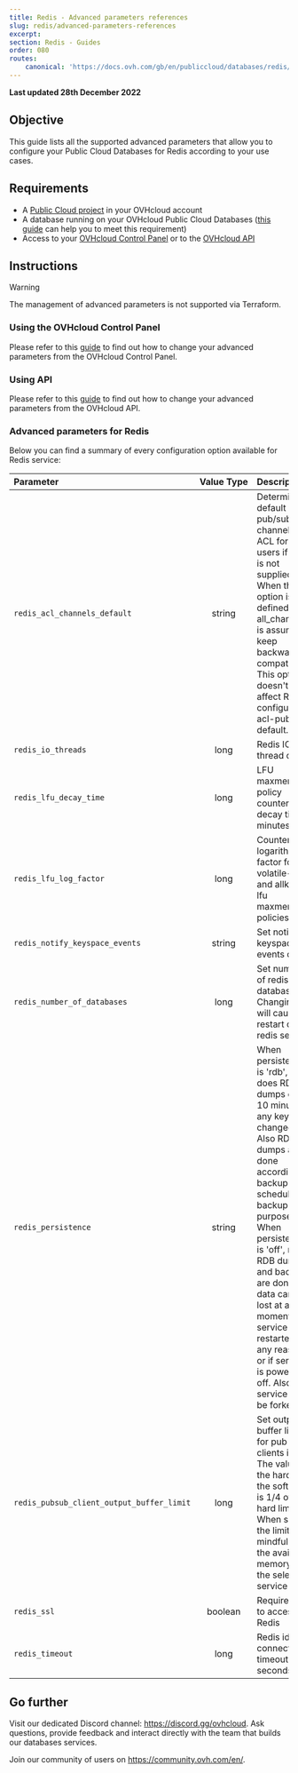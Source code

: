 ```yaml
---
title: Redis - Advanced parameters references
slug: redis/advanced-parameters-references
excerpt:
section: Redis - Guides
order: 080
routes:
    canonical: 'https://docs.ovh.com/gb/en/publiccloud/databases/redis/advanced-parameters-references/'
---
```


<style>
th,
td:nth-child(-n+2) {
  white-space:nowrap;
}
</style>

**Last updated 28th December 2022**

## Objective

This guide lists all the supported advanced parameters that allow you to configure your Public Cloud Databases for Redis according to your use cases.

## Requirements

- A [Public Cloud project](https://www.ovhcloud.com/it/public-cloud/) in your OVHcloud account   
- A database running on your OVHcloud Public Cloud Databases ([this guide](https://docs.ovh.com/it/publiccloud/databases/getting-started/) can help you to meet this requirement)   
- Access to your [OVHcloud Control Panel](https://www.ovh.com/auth/?action=gotomanager&from=https://www.ovh.it/&ovhSubsidiary=it) or to the [OVHcloud API](https://api.ovh.com/console/)   


## Instructions

> [!warning]
>
> The management of advanced parameters is not supported via Terraform.
>

### Using the OVHcloud Control Panel

Please refer to this [guide](https://docs.ovh.com/it/publiccloud/databases/advanced-configuration/#using-the-ovhcloud-control-panel) to find out how to change your advanced parameters from the OVHcloud Control Panel.

### Using API

Please refer to this [guide](https://docs.ovh.com/it/publiccloud/databases/advanced-configuration/#using-api) to find out how to change your advanced parameters from the OVHcloud API.


### Advanced parameters for Redis

Below you can find a summary of every configuration option available for Redis service:

| Parameter | Value Type | Description |
|:---|:---:|:---|
| `redis_acl_channels_default` | string | Determines default pub/sub channels' ACL for new users if ACL is not supplied. When this option is not defined, all_channels is assumed to keep backward compatibility. This option doesn't affect Redis configuration acl-pubsub-default. |
| `redis_io_threads` | long | Redis IO thread count |
| `redis_lfu_decay_time` | long | LFU maxmemory-policy counter decay time in minutes |
| `redis_lfu_log_factor` | long | Counter logarithm factor for volatile-lfu and allkeys-lfu maxmemory-policies |
| `redis_notify_keyspace_events` | string | Set notify-keyspace-events option |
| `redis_number_of_databases` | long | Set number of redis databases. Changing this will cause a restart of redis service. |
| `redis_persistence` | string | When persistence is 'rdb', Redis does RDB dumps each 10 minutes if any key is changed. Also RDB dumps are done according to backup schedule for backup purposes. When persistence is 'off', no RDB dumps and backups are done, so data can be lost at any moment if service is restarted for any reason, or if service is powered off. Also service can't be forked. |
| `redis_pubsub_client_output_buffer_limit` | long | Set output buffer limit for pub / sub clients in MB. The value is the hard limit, the soft limit is 1/4 of the hard limit. When setting the limit, be mindful of the available memory in the selected service plan. |
| `redis_ssl` | boolean | Require SSL to access Redis |
| `redis_timeout` | long | Redis idle connection timeout in seconds |


## Go further

Visit our dedicated Discord channel: <https://discord.gg/ovhcloud>. Ask questions, provide feedback and interact directly with the team that builds our databases services.

Join our community of users on <https://community.ovh.com/en/>.
